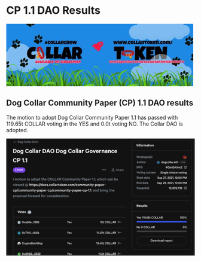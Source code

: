 # CP 1.1 DAO Results

![](../../../.gitbook/assets/1080x360.jpg)

## Dog Collar Community Paper \(CP\) 1.1 DAO results

The motion to adopt Dog Collar Community Paper 1.1 has passed with 119.65t COLLAR voting in the YES and 0.0t voting NO.  The Collar DAO is adopted.

![](../../../.gitbook/assets/screen-shot-2021-09-29-at-1.05.47-pm.png)

